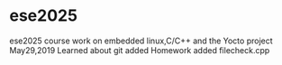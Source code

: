 # ese2025
ese2025 course work on embedded linux,C/C++ and the Yocto project
May29,2019  Learned about git
added Homework
added filecheck.cpp
